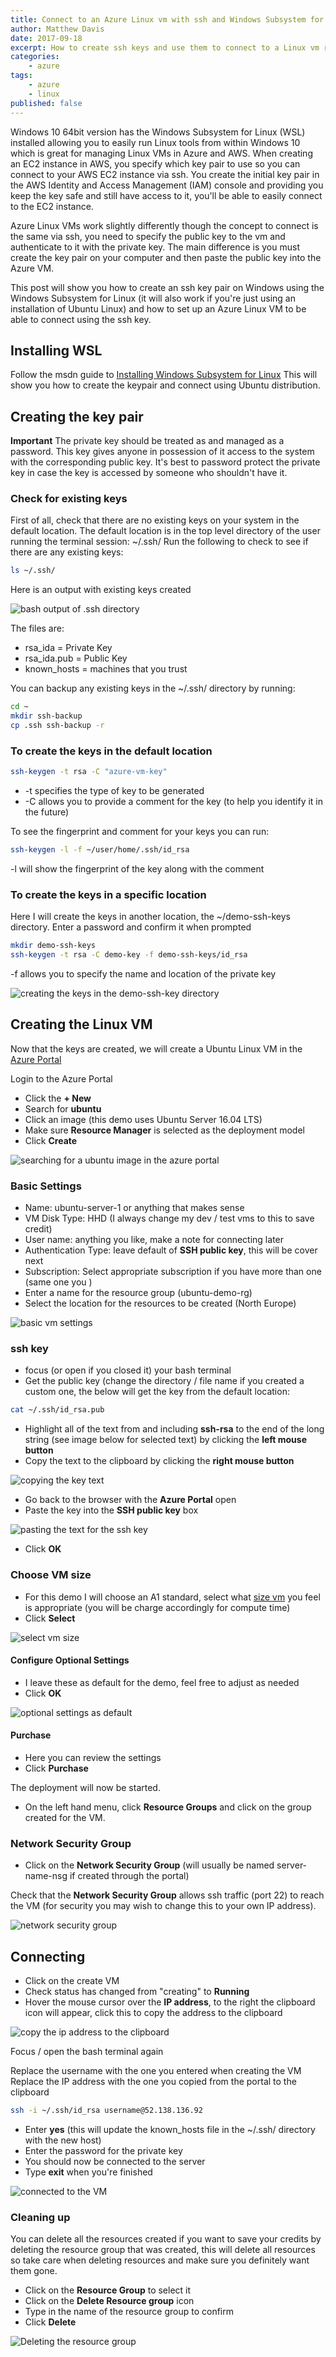 ```yaml
---
title: Connect to an Azure Linux vm with ssh and Windows Subsystem for Linux
author: Matthew Davis
date: 2017-09-18
excerpt: How to create ssh keys and use them to connect to a Linux vm running on Azure
categories: 
    - azure
tags:
    - azure
    - linux
published: false
---
```


Windows 10 64bit version has the Windows Subsystem for Linux (WSL) installed allowing you to easily run Linux tools from within Windows 10 which is great for managing Linux VMs in Azure and AWS. When creating an EC2 instance in AWS, you specify which key pair to use so you can connect to your AWS EC2 instance via ssh. You create the initial key pair in the AWS Identity and Access Management (IAM) console and providing you keep the key safe and still have access to it, you'll be able to easily connect to the EC2 instance.

Azure Linux VMs work slightly differently though the concept to connect is the same via ssh, you need to specify the public key to the vm and authenticate to it with the private key. The main difference is you must create the key pair on your computer and then paste the public key into the Azure VM.

This post will show you how to create an ssh key pair on Windows using the Windows Subsystem for Linux (it will also work if you're just using an installation of Ubuntu Linux) and how to set up an Azure Linux VM to be able to connect using the ssh key.

## Installing WSL

Follow the msdn guide to [Installing Windows Subsystem for Linux]
This will show you how to create the keypair and connect using Ubuntu distribution.

## Creating the key pair

**Important** The private key should be treated as and managed as a password. This key gives anyone in possession of it access to the system with the corresponding public key. It's best to password protect the private key in case the key is accessed by someone who shouldn't have it.

### Check for existing keys

First of all, check that there are no existing keys on your system in the default location. The default location is in the top level directory of the user running the terminal session: ~/.ssh/ Run the following to check to see if there are any existing keys:

```bash
ls ~/.ssh/
```

Here is an output with existing keys created

![bash output of .ssh directory](/images/wsl-ssh-azure/existing-ssh-keys.png)

The files are:

- rsa_ida = Private Key
- rsa_ida.pub = Public Key
- known_hosts = machines that you trust

You can backup any existing keys in the ~/.ssh/ directory by running:

```bash
cd ~
mkdir ssh-backup
cp .ssh ssh-backup -r
```

### To create the keys in the default location

```bash
ssh-keygen -t rsa -C "azure-vm-key"
```

- -t specifies the type of key to be generated
- -C allows you to provide a comment for the key (to help you identify it in the future)

To see the fingerprint and comment for your keys you can run:

```bash
ssh-keygen -l -f ~/user/home/.ssh/id_rsa
```

-l will show the fingerprint of the key along with the comment

### To create the keys in a specific location

Here I will create the keys in another location, the ~/demo-ssh-keys directory.
Enter a password and confirm it when prompted

```bash
mkdir demo-ssh-keys
ssh-keygen -t rsa -C demo-key -f demo-ssh-keys/id_rsa
```

-f allows you to specify the name and location of the private key

![creating the keys in the demo-ssh-key directory](/images/wsl-ssh-azure/creating-keys.png)

## Creating the Linux VM

Now that the keys are created, we will create a Ubuntu Linux VM in the [Azure Portal]

Login to the Azure Portal

- Click the **+ New**
- Search for **ubuntu**
- Click an image (this demo uses Ubuntu Server 16.04 LTS)
- Make sure **Resource Manager** is selected as the deployment model
- Click **Create**

![searching for a ubuntu image in the azure portal](/images/wsl-ssh-azure/new-ubuntu-vm.png)

### Basic Settings

- Name: ubuntu-server-1 or anything that makes sense
- VM Disk Type: HHD (I always change my dev / test vms to this to save credit)
- User name: anything you like, make a note for connecting later
- Authentication Type: leave default of **SSH public key**, this will be cover next
- Subscription: Select appropriate subscription if you have more than one (same one you )
- Enter a name for the resource group (ubuntu-demo-rg)
- Select the location for the resources to be created (North Europe)

![basic vm settings](/images/wsl-ssh-azure/basic-settings.png)

### ssh key

- focus (or open if you closed it) your bash terminal
- Get the public key  (change the directory / file name if you created a custom one, the below will get the key from the default location:

```bash
cat ~/.ssh/id_rsa.pub
```

- Highlight all of the text from and including **ssh-rsa** to the end of the long string (see image below for selected text) by clicking the  **left mouse button**
- Copy the text to the clipboard by clicking the **right mouse button**

![copying the key text](/images/wsl-ssh-azure/copying-key.png)

- Go back to the browser with the **Azure Portal** open
- Paste the key into the **SSH public key** box

![pasting the text for the ssh key](/images/wsl-ssh-azure/paste-key.png)

- Click **OK**

### Choose VM size

- For this demo I will choose an A1 standard, select what [size vm] you feel is appropriate (you will be charge accordingly for compute time)
- Click **Select**

![select vm size](/images/wsl-ssh-azure/select-vm-size.png)

#### Configure Optional Settings

- I leave these as default for the demo, feel free to adjust as needed
- Click **OK**

![optional settings as default](/images/wsl-ssh-azure/select-vm-size.png)

#### Purchase

- Here you can review the settings
- Click **Purchase**

The deployment will now be started.

- On the left hand menu, click **Resource Groups** and click on the group created for the VM.

### Network Security Group

- Click on the **Network Security Group** (will usually be named server-name-nsg if created through the portal)

Check that the **Network Security Group**  allows ssh traffic (port 22) to reach the VM (for security you may wish to change this to your own IP address).

![network security group](/images/wsl-ssh-azure/nsg-22.png)

## Connecting

- Click on the create VM
- Check status has changed from "creating" to **Running**
- Hover the mouse cursor over the **IP address**, to the right the clipboard icon will appear, click this to copy the address to the clipboard

![copy the ip address to the clipboard](/images/wsl-ssh-azure/copy-ip.png)

Focus / open the bash terminal again

Replace the username with the one you entered when creating the VM
Replace the IP address with the one you copied from the portal to the clipboard

```bash
ssh -i ~/.ssh/id_rsa username@52.138.136.92
```

- Enter **yes** (this will update the known_hosts file in the ~/.ssh/ directory with the new host)
- Enter the password for the private key
- You should now be connected to the server
- Type **exit** when you're finished

![connected to the VM](/images/wsl-ssh-azure/connected.png)

### Cleaning up

You can delete all the resources created if you want to save your credits by deleting the resource group that was created, this will delete all resources so take care when deleting resources and make sure you definitely want them gone.

- Click on the **Resource Group** to select it
- Click on the **Delete Resource group** icon
- Type in the name of the resource group to confirm
- Click **Delete**

![Deleting the resource group](/images/wsl-ssh-azure/delete-rg.png)

[Installing Windows Subsystem for Linux]: https://msdn.microsoft.com/en-gb/commandline/wsl/install_guide
[Azure Portal]: https://portal.azure.com
[size vm]: https://docs.microsoft.com/en-us/azure/virtual-machines/windows/sizes